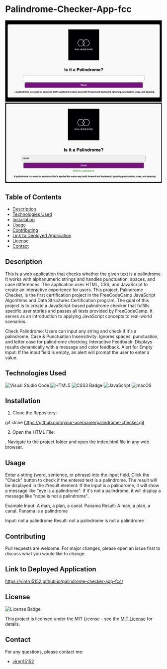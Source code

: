 # Palindrome-Checker-App-fcc

![Screenshot of application](<Screenshot 2025-01-22 at 13.35.59.png>)
![Screenshot of application functioning](<Screenshot 2025-01-22 at 13.53.32.png>)

## Table of Contents

* [Description](#description)
* [Technologies Used](#technologies-used)
* [Installation](#installation)
* [Usage](#usage)
* [Contributing](#contributing)
* [Link to Deployed Application](#link-to-deployed-application)
* [License](#license)
* [Contact](#contact)

## Description

This is a web application that checks whether the given text is a palindrome. It works with alphanumeric strings and handles punctuation, spaces, and case differences. The application uses HTML, CSS, and JavaScript to create an interactive experience for users. This project, Palindrome Checker, is the first certification project in the FreeCodeCamp JavaScript Algorithms and Data Structures Certification program. The goal of this project is to create a JavaScript-based palindrome checker that fulfills specific user stories and passes all tests provided by FreeCodeCamp. It serves as an introduction to applying JavaScript concepts to real-world scenarios.

Check Palindrome: Users can input any string and check if it's a palindrome.
Case & Punctuation Insensitivity: Ignores spaces, punctuation, and letter case for palindrome checking.
Interactive Feedback: Displays results dynamically with a message and color feedback.
Alert for Empty Input: If the input field is empty, an alert will prompt the user to enter a value.

## Technologies Used

![Visual Studio Code](https://img.shields.io/badge/Visual%20Studio%20Code-0078d7.svg?style=for-the-badge&logo=visual-studio-code&logoColor=white)
![HTML5](https://img.shields.io/badge/HTML5-E34F26?style=for-the-badge&logo=html5&logoColor=white)
![CSS3 Badge](https://img.shields.io/badge/CSS3-1572B6?logo=css3&logoColor=fff&style=for-the-badge)
![JavaScript](https://img.shields.io/badge/javascript-%23323330.svg?style=for-the-badge&logo=javascript&logoColor=%23F7DF1E)
![macOS](https://img.shields.io/badge/mac%20os-000000?style=for-the-badge&logo=macos&logoColor=F0F0F0)


## Installation

1. Clone the Repository:

git clone https://github.com/your-username/palindrome-checker.git

2. Open the HTML File:

. Navigate to the project folder and open the index.html file in any web browser.

## Usage 

Enter a string (word, sentence, or phrase) into the input field.
Click the "Check" button to check if the entered text is a palindrome.
The result will be displayed in the #result element:
If the input is a palindrome, it will show a message like "eye is a palindrome".
If it's not a palindrome, it will display a message like "nope is not a palindrome".

Example
Input: A man, a plan, a canal. Panama
Result: A man, a plan, a canal. Panama is a palindrome

Input: not a palindrome
Result: not a palindrome is not a palindrome


## Contributing

Pull requests are welcome. For major changes, please open an issue first
to discuss what you would like to change.

## Link to Deployed Application 

https://viren15152.github.io/palindrome-checker-app-fcc/

## License

![License Badge](https://img.shields.io/badge/License-MIT-yellow.svg)

This project is licensed under the MIT License - see the [MIT License](https://opensource.org/licenses/MIT) for details.


## Contact

For any questions, please contact me:

  - [viren15152](https://github.com/viren15152)
